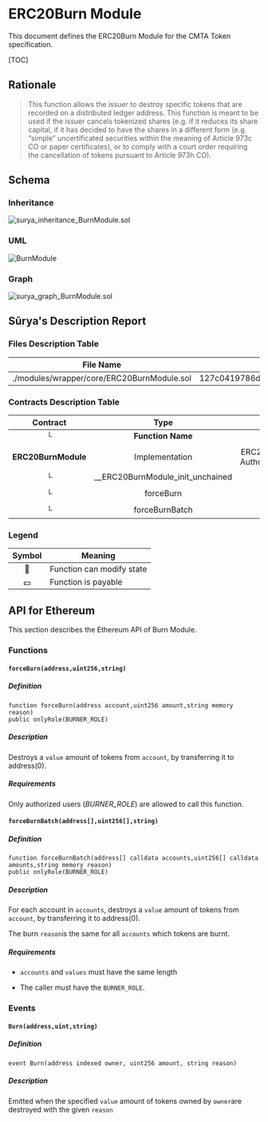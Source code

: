 # ERC20Burn Module

This document defines the ERC20Burn Module for the CMTA Token specification.

[TOC]



## Rationale

> This function allows the issuer to destroy specific tokens that are recorded on a distributed ledger address. This function is meant to be used if the issuer cancels tokenized shares (e.g. if it reduces its share capital, if it has decided to have the shares in a different form (e.g. “simple” uncertificated securities within the meaning of Article 973c CO or paper certificates), or to comply with a court order requiring the cancellation of tokens pursuant to Article 973h CO).

## Schema

### Inheritance

![surya_inheritance_BurnModule.sol](../../../schema/surya_inheritance/surya_inheritance_ERC20BurnModule.sol.png)

### UML

![BurnModule](../../../schema/sol2uml/ERC20BurnModule.svg)

### Graph

![surya_graph_BurnModule.sol](../../../schema/surya_graph/surya_graph_ERC20BurnModule.sol.png)

## Sūrya's Description Report

### Files Description Table


| File Name                                  | SHA-1 Hash                               |
| ------------------------------------------ | ---------------------------------------- |
| ./modules/wrapper/core/ERC20BurnModule.sol | 127c0419786d6b33f117b4f8dda6e15ef9a04e1e |


### Contracts Description Table


|      Contract       |               Type               |                 Bases                 |                |                  |
| :-----------------: | :------------------------------: | :-----------------------------------: | :------------: | :--------------: |
|          └          |        **Function Name**         |            **Visibility**             | **Mutability** |  **Modifiers**   |
|                     |                                  |                                       |                |                  |
| **ERC20BurnModule** |          Implementation          | ERC20Upgradeable, AuthorizationModule |                |                  |
|          └          | __ERC20BurnModule_init_unchained |              Internal 🔒               |       🛑        | onlyInitializing |
|          └          |            forceBurn             |               Public ❗️                |       🛑        |     onlyRole     |
|          └          |          forceBurnBatch          |               Public ❗️                |       🛑        |     onlyRole     |


### Legend

| Symbol | Meaning                   |
| :----: | ------------------------- |
|   🛑    | Function can modify state |
|   💵    | Function is payable       |

## API for Ethereum

This section describes the Ethereum API of Burn Module.

### Functions

#### `forceBurn(address,uint256,string)`

##### Definition

```solidity
function forceBurn(address account,uint256 amount,string memory reason) 
public onlyRole(BURNER_ROLE)
```

##### Description

Destroys a `value` amount of tokens from `account`, by transferring it to address(0).

##### Requirements

Only authorized users (*BURNER_ROLE*) are allowed to call this function.

#### `forceBurnBatch(address[],uint256[],string)  `

##### Definition

```solidity
function forceBurnBatch(address[] calldata accounts,uint256[] calldata amounts,string memory reason) 
public onlyRole(BURNER_ROLE)
```

##### Description

For each account in `accounts`, destroys a `value` amount of tokens from `account`, by transferring it to address(0).

The burn `reason`is the same for all `accounts` which tokens are burnt.

##### Requirements

- `accounts` and `values` must have the same length

- The caller must have the `BURNER_ROLE`.

### Events

#### `Burn(address,uint,string)`

##### Definition

```solidity
event Burn(address indexed owner, uint256 amount, string reason)
```

##### Description

Emitted when the specified `value` amount of tokens owned by `owner`are destroyed with the given `reason`

​    
